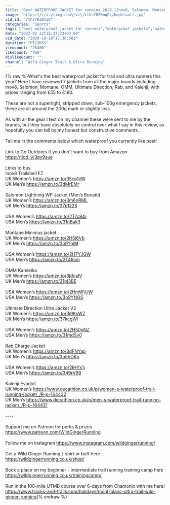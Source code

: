 ```yaml
---
title: "Best WATERPROOF JACKET for running 2020 (Inov8, Salomon, Montane, OMM, UD, Rab, Kalenji) £55-£190"
image: "https:\/\/i.ytimg.com\/vi\/rthsYRZ0nqQ\/hqdefault.jpg"
vid_id: "rthsYRZ0nqQ"
categories: "Sports"
tags: ["best waterproof jacket for runners","waterproof jackets","waterproofs for runners"]
date: "2022-02-22T16:37:23+03:00"
vid_date: "2020-10-19T17:36:50Z"
duration: "PT22M3S"
viewcount: "25400"
likeCount: "468"
dislikeCount: ""
channel: "Wild Ginger Trail & Ultra Running"
---
```

{% raw %}What's the best waterproof jacket for trail and ultra runners this year? Here I have reviewed 7 jackets from all the major brands including Inov8, Salomon, Montane, OMM, Ultimate Direction, Rab, and Kalenji, with prices ranging from £55 to £190. <br /><br />These are not a superlight, stripped down, sub-100g emergency jackets, these are all around the 200g mark or slightly less.<br /><br />As with all the gear I test on my channel these were sent to me by the brands, but they have absolutely no control over what I say in this review, as hopefully you can tell by my honest but constructive comments. <br /><br />Tell me in the comments below which waterproof you currently like best!<br /><br />Link to Go Outdoors if you don't want to buy from Amazon<br /><a rel="nofollow" target="blank" href="https://tidd.ly/3py9sue">https://tidd.ly/3py9sue</a><br /><br />Links to buy<br />Inov8 Trailshell FZ<br />UK Women’s <a rel="nofollow" target="blank" href="https://amzn.to/35co1eW">https://amzn.to/35co1eW</a><br />UK Men’s <a rel="nofollow" target="blank" href="https://amzn.to/3dMrEMr">https://amzn.to/3dMrEMr</a><br /><br />Salomon Lightning WP Jacket (Men’s Bonatti)<br />UK Women’s <a rel="nofollow" target="blank" href="https://amzn.to/3m6nRML">https://amzn.to/3m6nRML</a><br />UK Men’s <a rel="nofollow" target="blank" href="https://amzn.to/37p122S">https://amzn.to/37p122S</a><br /><br />USA Women’s <a rel="nofollow" target="blank" href="https://amzn.to/2T7c84r">https://amzn.to/2T7c84r</a><br />USA Men’s <a rel="nofollow" target="blank" href="https://amzn.to/31nBak3">https://amzn.to/31nBak3</a><br /><br />Montane Minimus jacket<br />UK Women’s <a rel="nofollow" target="blank" href="https://amzn.to/2H5j6Vb">https://amzn.to/2H5j6Vb</a><br />UK Men’s <a rel="nofollow" target="blank" href="https://amzn.to/3o9YnjM">https://amzn.to/3o9YnjM</a><br /><br />USA Women’s <a rel="nofollow" target="blank" href="https://amzn.to/2H7YJGW">https://amzn.to/2H7YJGW</a><br />USA Men’s <a rel="nofollow" target="blank" href="https://amzn.to/2T4Rcei">https://amzn.to/2T4Rcei</a><br /><br />OMM Kamleika<br />UK Women’s <a rel="nofollow" target="blank" href="https://amzn.to/3jdcalV">https://amzn.to/3jdcalV</a><br />UK Men’s <a rel="nofollow" target="blank" href="https://amzn.to/31pI3BE">https://amzn.to/31pI3BE</a><br /><br />USA Women’s <a rel="nofollow" target="blank" href="https://amzn.to/2HmWVJW">https://amzn.to/2HmWVJW</a><br />USA Men’s <a rel="nofollow" target="blank" href="https://amzn.to/3o9YNGS">https://amzn.to/3o9YNGS</a><br /><br />Ultimate Direction Ultra Jacket V2 <br />UK Women’s <a rel="nofollow" target="blank" href="https://amzn.to/3j9KsWZ">https://amzn.to/3j9KsWZ</a><br />UK Men’s <a rel="nofollow" target="blank" href="https://amzn.to/37kcgWi">https://amzn.to/37kcgWi</a><br /><br />USA Women’s <a rel="nofollow" target="blank" href="https://amzn.to/2H50gNZ">https://amzn.to/2H50gNZ</a><br />USA Men’s <a rel="nofollow" target="blank" href="https://amzn.to/31mdSv0">https://amzn.to/31mdSv0</a><br /><br />Rab Charge Jacket<br />UK Women’s <a rel="nofollow" target="blank" href="https://amzn.to/3dFNYap">https://amzn.to/3dFNYap</a><br />UK Men’s <a rel="nofollow" target="blank" href="https://amzn.to/3o5hOKn">https://amzn.to/3o5hOKn</a><br /><br />USA Women’s <a rel="nofollow" target="blank" href="https://amzn.to/2IHYx1j">https://amzn.to/2IHYx1j</a><br />USA Men’s <a rel="nofollow" target="blank" href="https://amzn.to/349rV98">https://amzn.to/349rV98</a><br /><br />Kalenji Evadict<br />UK Women’s <a rel="nofollow" target="blank" href="https://www.decathlon.co.uk/p/women-s-waterproof-trail-running-jacket/_/R-p-164432">https://www.decathlon.co.uk/p/women-s-waterproof-trail-running-jacket/_/R-p-164432</a><br />UK Men’s <a rel="nofollow" target="blank" href="https://www.decathlon.co.uk/p/men-s-waterproof-trail-running-jacket/_/R-p-164431">https://www.decathlon.co.uk/p/men-s-waterproof-trail-running-jacket/_/R-p-164431</a><br /><br />----<br /><br />Support me on Patreon for perks &amp; prizes <a rel="nofollow" target="blank" href="https://www.patreon.com/WildGingerRunning">https://www.patreon.com/WildGingerRunning</a><br /><br />Follow me on Instagram <a rel="nofollow" target="blank" href="https://www.instagram.com/wildgingerrunning/">https://www.instagram.com/wildgingerrunning/</a> <br /><br />Get a Wild Ginger Running t-shirt or buff here <br /><a rel="nofollow" target="blank" href="https://wildgingerrunning.co.uk/shop/">https://wildgingerrunning.co.uk/shop/</a><br /><br />Book a place on my beginner - intermediate trail running training camp here <a rel="nofollow" target="blank" href="https://wildgingerrunning.co.uk/trainingcamp/">https://wildgingerrunning.co.uk/trainingcamp/</a><br /><br />Run in the 100-mile UTMB course over 6-days from Chamonix with me here! <br /><a rel="nofollow" target="blank" href="https://www.tracks-and-trails.com/holidays/mont-blanc-ultra-trail-wild-ginger-running">https://www.tracks-and-trails.com/holidays/mont-blanc-ultra-trail-wild-ginger-running</a>{% endraw %}
